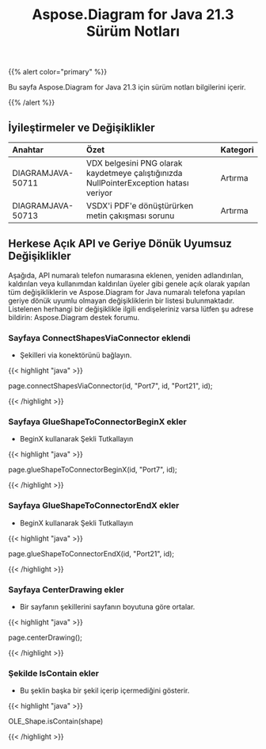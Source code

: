 ﻿---
title: Aspose.Diagram for Java 21.3 Sürüm Notları
type: docs
weight: 10
url: /tr/java/aspose-diagram-for-java-21-3-release-notes/
---
{{% alert color="primary" %}}

Bu sayfa Aspose.Diagram for Java 21.3 için sürüm notları bilgilerini içerir.

{{% /alert %}}
## **İyileştirmeler ve Değişiklikler**  ##

|**Anahtar**|**Özet**|**Kategori**|
|:- |:- |:- |
|DIAGRAMJAVA-50711|VDX belgesini PNG olarak kaydetmeye çalıştığınızda NullPointerException hatası veriyor|Artırma|
|DIAGRAMJAVA-50713|VSDX'i PDF'e dönüştürürken metin çakışması sorunu|Artırma|
## **Herkese Açık API ve Geriye Dönük Uyumsuz Değişiklikler**
Aşağıda, API numaralı telefon numarasına eklenen, yeniden adlandırılan, kaldırılan veya kullanımdan kaldırılan üyeler gibi genele açık olarak yapılan tüm değişikliklerin ve Aspose.Diagram for Java numaralı telefona yapılan geriye dönük uyumlu olmayan değişikliklerin bir listesi bulunmaktadır. Listelenen herhangi bir değişiklikle ilgili endişeleriniz varsa lütfen şu adrese bildirin: Aspose.Diagram destek forumu.
### **Sayfaya ConnectShapesViaConnector eklendi**
- Şekilleri via konektörünü bağlayın.

{{< highlight "java" >}}

page.connectShapesViaConnector(id, "Port7", id, "Port21", id);

{{< /highlight >}}
### **Sayfaya GlueShapeToConnectorBeginX ekler**
- BeginX kullanarak Şekli Tutkallayın



{{< highlight "java" >}}

page.glueShapeToConnectorBeginX(id, "Port7", id);

{{< /highlight >}}
### **Sayfaya GlueShapeToConnectorEndX ekler**
- BeginX kullanarak Şekli Tutkallayın



{{< highlight "java" >}}

page.glueShapeToConnectorEndX(id, "Port21", id);

{{< /highlight >}}
### **Sayfaya CenterDrawing ekler**
- Bir sayfanın şekillerini sayfanın boyutuna göre ortalar.



{{< highlight "java" >}}

page.centerDrawing();

{{< /highlight >}}
### **Şekilde IsContain ekler**
- Bu şeklin başka bir şekil içerip içermediğini gösterir.



{{< highlight "java" >}}

OLE_Shape.isContain(shape)

{{< /highlight >}}